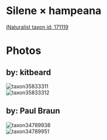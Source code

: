 
Silene × hampeana
=================
  
[iNaturalist taxon id: 171119](https://www.inaturalist.org/taxa/171119)
# Photos

## by: kitbeard
  
![taxon35833311](https://inaturalist-open-data.s3.amazonaws.com/photos/39224485/medium.jpeg)  
![taxon35833312](https://inaturalist-open-data.s3.amazonaws.com/photos/39224523/medium.jpeg)
## by: Paul Braun
  
![taxon34789938](https://inaturalist-open-data.s3.amazonaws.com/photos/38131451/medium.jpeg)  
![taxon34789951](https://inaturalist-open-data.s3.amazonaws.com/photos/38131459/medium.jpeg)